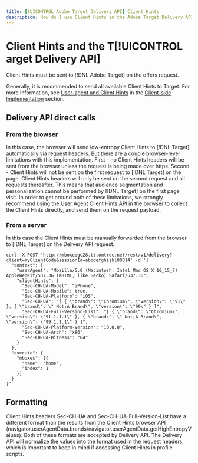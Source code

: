 ```yaml
---
title: [!UICONTROL Adobe Target Delivery API] Client Hints
description: How do I use Client Hints in the Adobe Target Delivery API?
---
```


# Client Hints and the T[!UICONTROL arget Delivery API]

Client Hints must be sent to [!DNL Adobe Target] on the offers request.

Generally, it is recommended to send all available Client Hints to Target. For more information, see [User-agent and Client Hints](/help/dev/implement/client-side/atjs/user-agent-and-client-hints.md) in the [Client-side Implementation](../../implement/client-side/overview.md) section.

## Delivery API direct calls

### From the browser

In this case, the browser will send low-entropy Client Hints to [!DNL Target] automatically via request headers. But there are a couple browser-level limitations with this implementation. First - no Client Hints headers will be sent from the browser unless the request is being made over https. Second - Client Hints will not be sent on the first request to [!DNL Target] on the page. Client Hints headers will only be sent on the second request and all requests thereafter. This means that audience segmentation and personalization cannot be performed by [!DNL Target] on the first page visit. In order to get around both of these limitations, we strongly recommend using the User Agent Client Hints API in the browser to collect the Client Hints directly, and send them on the request payload.

### From a server

In this case the Client Hints must be manually forwarded from the browser to [!DNL Target] on the Delivery API request.

```
curl -X POST 'http://mboxedge28.tt.omtrdc.net/rest/v1/delivery?client=myClientCode&sessionId=abcdefghijkl00014' -d '{
  "context": {
    "userAgent": "Mozilla/5.0 (Macintosh; Intel Mac OS X 10_15_7) AppleWebKit/537.36 (KHTML, like Gecko) Safari/537.36",
    "clientHints": {
      "Sec-CH-UA-Model": "iPhone",
      "Sec-CH-UA-Mobile": true,
      "Sec-CH-UA-Platform": "iOS",
      "Sec-CH-UA": "[ { \"brand\": \"Chromium\", \"version\": \"91\" }, { \"brand\": \" Not;A Brand\", \"version\": \"99\" } ]",
      "Sec-CH-UA-Full-Version-List": "[ { \"brand\": \"Chromium\", \"version\": \"91.1.1.1\" }, { \"brand\": \" Not;A Brand\", \"version\": \"99.1.1.1\" } ]",
      "Sec-CH-UA-Platform-Version": "10.0.0",
      "Sec-CH-UA-Arch": "x86",
      "Sec-CH-UA-Bitness": "64"
    }
  },
  "execute": {
    "mboxes": [{
      "name": "home",
      "index": 1
    }]
  }
}'
```

## Formatting

Client Hints headers Sec-CH-UA and Sec-CH-UA-Full-Version-List have a different format than the results from the Client Hints browser API (navigator.userAgentData.brands/navigator.userAgentData.getHighEntropyValues). Both of these formats are accepted by Delivery API. The Delivery API will normalize the values into the format used in the request headers, which is important to keep in mind if accessing Client Hints in profile scripts.
